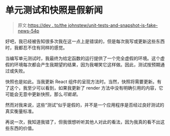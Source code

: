 # 单元测试和快照是假新闻

> 原文:[https://dev . to/the johnstew/unit-tests-and-snapshot-is-fake-news-54p](https://dev.to/thejohnstew/unit-tests-and-snapshots-are-fake-news-54p)

好吧，我已经被告知很多次我在这一点上是错误的，但是每次我写或更新这些东西时，我都忍不住有同样的感觉。

当编写单元测试时，我最终为给定函数的运行提供了一个完全虚假的环境。这个虚假的环境每次都会产生我期望的结果，因为我嘲笑它这样做。因此，测试按预期通过或失败。

快照也是如此。当我更新 React 组件的呈现方法时。当然，快照将需要更新。有了这个，我至少可以看到，如果我更新了 render 方法中没有明确引用的内容，它可能会无意中更新快照，那么*可能是*。

然而对我来说，这些“测试”似乎是假的，并不是一个应用程序是否经过良好测试的真实衡量标准。

再说一次，我知道我错了，但我很想听听其他人对此的看法，因为我真的看不出这些东西的价值。